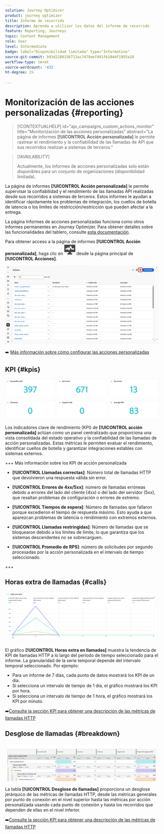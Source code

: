 ```yaml
---
solution: Journey Optimizer
product: journey optimizer
title: Informe de recorrido
description: Aprenda a utilizar los datos del informe de recorrido
feature: Reporting, Journeys
topic: Content Management
role: User
level: Intermediate
badge: label="Disponibilidad limitada" type="Informative"
source-git-commit: b93d2288156713ac7479eef491f6104df1955a18
workflow-type: tm+mt
source-wordcount: '431'
ht-degree: 1%

---
```


# Monitorización de las acciones personalizadas {#reporting}

>[!CONTEXTUALHELP]
>id="ajo_campaigns_custom_actions_monitor"
>title="Monitorización de las acciones personalizadas"
>abstract="La página de informes **[!UICONTROL Acción personalizada]** le permite rastrear el rendimiento y la confiabilidad de las llamadas de API que sus recorridos realizan a sistemas de terceros."

>[!AVAILABILITY]
>
>Actualmente, los informes de acciones personalizadas solo están disponibles para un conjunto de organizaciones (disponibilidad limitada).

La página de informes **[!UICONTROL Acción personalizada]** le permite supervisar la confiabilidad y el rendimiento de las llamadas API realizadas desde sus recorridos a sistemas de terceros. Estos informes le ayudan a identificar rápidamente los problemas de integración, los cuellos de botella de latencia o los límites de restricción/restricción que pueden afectar a la entrega.

La página Informes de acciones personalizadas funciona como otros informes permanentes en Journey Optimizer. Para obtener detalles sobre las funcionalidades del tablero, consulte [esta documentación](../reports/report-cja-manage.md).

Para obtener acceso a la página de informes **[!UICONTROL Acción personalizada]**, haga clic en ![](assets/do-not-localize/Smock_Monitoring_18_N.svg) desde la página principal de **[!UICONTROL Acciones]**.

![](assets/monitor-1.png)

➡️ [Más información sobre cómo configurar las acciones personalizadas](../action/about-custom-action-configuration.md)

## KPI {#kpis}

![](assets/monitor-2.png)

Los indicadores clave de rendimiento (KPI) de **[!UICONTROL acción personalizada]** actúan como un panel centralizado que proporciona una vista consolidada del estado operativo y la confiabilidad de las llamadas de acción personalizadas. Estas métricas le permiten evaluar el rendimiento, identificar cuellos de botella y garantizar integraciones estables con sistemas externos.

+++ Más información sobre los KPI de acción personalizada

* **[!UICONTROL Llamadas correctas]**: Número total de llamadas HTTP que devolvieron una respuesta válida sin error.

* **[!UICONTROL Errores de 4xx/5xx]**: número de llamadas erróneas debido a errores del lado del cliente (4xx) o del lado del servidor (5xx), que resaltan problemas de configuración o errores de extremo.

* **[!UICONTROL Tiempos de espera]**: Número de llamadas que fallaron porque excedieron el tiempo de respuesta máximo. Esto ayuda a que aparezcan problemas de latencia o rendimiento con extremos externos.

* **[!UICONTROL Llamadas restringidas]**: Número de llamadas que se bloquearon debido a los límites de límite, lo que garantiza que los sistemas descendentes no se sobrecarguen.

* **[!UICONTROL Promedio de RPS]**: número de solicitudes por segundo procesadas por la acción personalizada en el intervalo de tiempo seleccionado.

+++

## Horas extra de llamadas {#calls}

![](assets/monitor-3.png)

El gráfico **[!UICONTROL Horas extra en llamadas]** muestra la tendencia de KPI de llamadas HTTP a lo largo del período de tiempo seleccionado para el informe. La granularidad de la serie temporal depende del intervalo temporal seleccionado. Por ejemplo:

* Para un informe de 7 días, cada punto de datos mostrará los KPI de un día.
* Si selecciona un intervalo de tiempo de 1 día, el gráfico mostrará los KPI por hora.
* Si selecciona un intervalo de tiempo de 1 hora, el gráfico mostrará los KPI por minuto.

➡️[Consulte la sección KPI para obtener una descripción de las métricas de llamadas HTTP](#kpis)

## Desglose de llamadas {#breakdown}

![](assets/monitor-4.png)

La tabla **[!UICONTROL Desglose de llamadas]** proporciona un desglose jerárquico de las métricas de llamadas HTTP, desde las métricas generales por punto de conexión en el nivel superior hasta las métricas por acción personalizada usando cada punto de conexión y hasta los recorridos que dependen de ellas en el nivel inferior.

➡️[Consulte la sección KPI para obtener una descripción de las métricas de llamadas HTTP](#kpis)


